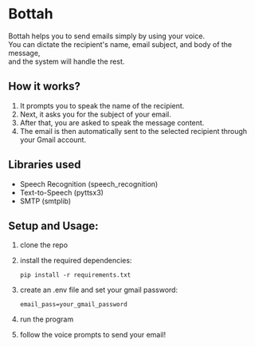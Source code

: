 # Bottah
Bottah helps you to send emails simply by using your voice. <br/>
You can dictate the recipient's name, email subject, and body of the message, <br/>
and the system will handle the rest. <br/>

## How it works?
1. It prompts you to speak the name of the recipient.
2. Next, it asks you for the subject of your email.
3. After that, you are asked to speak the message content.
4. The email is then automatically sent to the selected recipient through your Gmail account.

## Libraries used
- Speech Recognition (speech_recognition)
- Text-to-Speech (pyttsx3)
- SMTP (smtplib)

## Setup and Usage:
1. clone the repo
2. install the required dependencies:

   ```
   pip install -r requirements.txt
     ```
3. create an .env file and set your gmail password:

   ```
   email_pass=your_gmail_password
      ```
4. run the program
5. follow the voice prompts to send your email!
   

